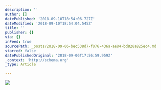 ```yaml
---
description: ''
author: []
datePublished: '2018-09-10T18:54:06.727Z'
dateModified: '2018-09-10T18:54:04.545Z'
title: ''
publisher: {}
via: {}
inFeed: true
sourcePath: _posts/2018-09-06-bec538d7-f076-436a-ae84-bd828a825ec4.md
starred: false
datePublishedOriginal: '2018-09-06T17:56:59.959Z'
_context: 'http://schema.org'
_type: Article

---
```

![](https://the-grid-user-content.s3-us-west-2.amazonaws.com/166edaa4-3308-4289-8c9c-c3aa3a19a2ba.jpg)